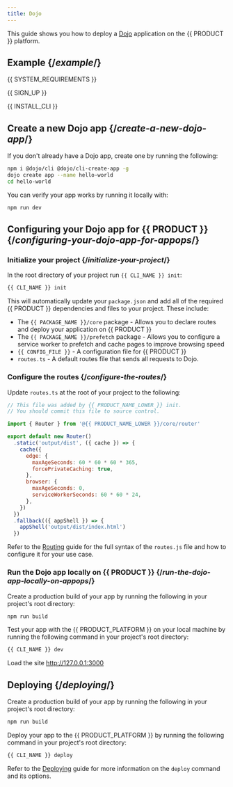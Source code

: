 ```yaml
---
title: Dojo
---
```


This guide shows you how to deploy a [Dojo](https://dojo.io/) application on the {{ PRODUCT }} platform.

## Example {/*example*/}

<ExampleButtons
  title="Dojo"
  siteUrl="https://layer0-docs-layer0-dojo-example-default.layer0-limelight.link"
  repoUrl="https://github.com/layer0-docs/layer0-dojo-example" 
  deployFromRepo />

{{ SYSTEM_REQUIREMENTS }}

{{ SIGN_UP }}

{{ INSTALL_CLI }}

## Create a new Dojo app {/*create-a-new-dojo-app*/}

If you don't already have a Dojo app, create one by running the following:

```bash
npm i @dojo/cli @dojo/cli-create-app -g
dojo create app --name hello-world
cd hello-world
```

You can verify your app works by running it locally with:

```bash
npm run dev
```

## Configuring your Dojo app for {{ PRODUCT }} {/*configuring-your-dojo-app-for-appops*/}

### Initialize your project {/*initialize-your-project*/}

In the root directory of your project run `{{ CLI_NAME }} init`:

```bash
{{ CLI_NAME }} init
```

This will automatically update your `package.json` and add all of the required {{ PRODUCT }} dependencies and files to your project. These include:

- The `{{ PACKAGE_NAME }}/core` package - Allows you to declare routes and deploy your application on {{ PRODUCT }}
- The `{{ PACKAGE_NAME }}/prefetch` package - Allows you to configure a service worker to prefetch and cache pages to improve browsing speed
- `{{ CONFIG_FILE }}` - A configuration file for {{ PRODUCT }}
- `routes.ts` - A default routes file that sends all requests to Dojo.

### Configure the routes {/*configure-the-routes*/}

Update `routes.ts` at the root of your project to the following:

```js
// This file was added by {{ PRODUCT_NAME_LOWER }} init.
// You should commit this file to source control.

import { Router } from '@{{ PRODUCT_NAME_LOWER }}/core/router'

export default new Router()
  .static('output/dist', ({ cache }) => {
    cache({
      edge: {
        maxAgeSeconds: 60 * 60 * 60 * 365,
        forcePrivateCaching: true,
      },
      browser: {
        maxAgeSeconds: 0,
        serviceWorkerSeconds: 60 * 60 * 24,
      },
    })
  })
  .fallback(({ appShell }) => {
    appShell('output/dist/index.html')
  })
```

Refer to the [Routing](routing) guide for the full syntax of the `routes.js` file and how to configure it for your use case.

### Run the Dojo app locally on {{ PRODUCT }} {/*run-the-dojo-app-locally-on-appops*/}

Create a production build of your app by running the following in your project's root directory:

```bash
npm run build
```

Test your app with the {{ PRODUCT_PLATFORM }} on your local machine by running the following command in your project's root directory:

```bash
{{ CLI_NAME }} dev
```

Load the site http://127.0.0.1:3000

## Deploying {/*deploying*/}

Create a production build of your app by running the following in your project's root directory:

```bash
npm run build
```

Deploy your app to the {{ PRODUCT_PLATFORM }} by running the following command in your project's root directory:

```bash
{{ CLI_NAME }} deploy
```

Refer to the [Deploying](deploying) guide for more information on the `deploy` command and its options.
